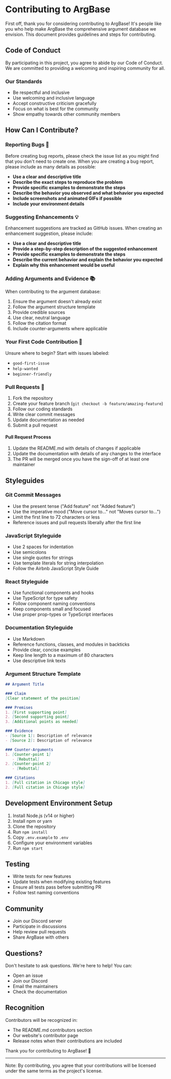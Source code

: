 # Contributing to ArgBase

First off, thank you for considering contributing to ArgBase! It's people like you who help make ArgBase the comprehensive argument database we envision. This document provides guidelines and steps for contributing.

## Code of Conduct

By participating in this project, you agree to abide by our Code of Conduct. We are committed to providing a welcoming and inspiring community for all.

### Our Standards

- Be respectful and inclusive
- Use welcoming and inclusive language
- Accept constructive criticism gracefully
- Focus on what is best for the community
- Show empathy towards other community members

## How Can I Contribute?

### Reporting Bugs 🐛

Before creating bug reports, please check the issue list as you might find that you don't need to create one. When you are creating a bug report, please include as many details as possible:

- **Use a clear and descriptive title**
- **Describe the exact steps to reproduce the problem**
- **Provide specific examples to demonstrate the steps**
- **Describe the behavior you observed and what behavior you expected**
- **Include screenshots and animated GIFs if possible**
- **Include your environment details**

### Suggesting Enhancements 💡

Enhancement suggestions are tracked as GitHub issues. When creating an enhancement suggestion, please include:

- **Use a clear and descriptive title**
- **Provide a step-by-step description of the suggested enhancement**
- **Provide specific examples to demonstrate the steps**
- **Describe the current behavior and explain the behavior you expected**
- **Explain why this enhancement would be useful**

### Adding Arguments and Evidence 📚

When contributing to the argument database:

1. Ensure the argument doesn't already exist
2. Follow the argument structure template
3. Provide credible sources
4. Use clear, neutral language
5. Follow the citation format
6. Include counter-arguments where applicable

### Your First Code Contribution 🎯

Unsure where to begin? Start with issues labeled:

- `good-first-issue`
- `help-wanted`
- `beginner-friendly`

### Pull Requests 🔄

1. Fork the repository
2. Create your feature branch (`git checkout -b feature/amazing-feature`)
3. Follow our coding standards
4. Write clear commit messages
5. Update documentation as needed
6. Submit a pull request

#### Pull Request Process

1. Update the README.md with details of changes if applicable
2. Update the documentation with details of any changes to the interface
3. The PR will be merged once you have the sign-off of at least one maintainer

## Styleguides

### Git Commit Messages

- Use the present tense ("Add feature" not "Added feature")
- Use the imperative mood ("Move cursor to..." not "Moves cursor to...")
- Limit the first line to 72 characters or less
- Reference issues and pull requests liberally after the first line

### JavaScript Styleguide

- Use 2 spaces for indentation
- Use semicolons
- Use single quotes for strings
- Use template literals for string interpolation
- Follow the Airbnb JavaScript Style Guide

### React Styleguide

- Use functional components and hooks
- Use TypeScript for type safety
- Follow component naming conventions
- Keep components small and focused
- Use proper prop-types or TypeScript interfaces

### Documentation Styleguide

- Use Markdown
- Reference functions, classes, and modules in backticks
- Provide clear, concise examples
- Keep line length to a maximum of 80 characters
- Use descriptive link texts

### Argument Structure Template

```markdown
## Argument Title

### Claim
[Clear statement of the position]

### Premises
1. [First supporting point]
2. [Second supporting point]
3. [Additional points as needed]

### Evidence
- [Source 1]: Description of relevance
- [Source 2]: Description of relevance

### Counter-Arguments
1. [Counter-point 1]
   - [Rebuttal]
2. [Counter-point 2]
   - [Rebuttal]

### Citations
1. [Full citation in Chicago style]
2. [Full citation in Chicago style]
```

## Development Environment Setup

1. Install Node.js (v14 or higher)
2. Install npm or yarn
3. Clone the repository
4. Run `npm install`
5. Copy `.env.example` to `.env`
6. Configure your environment variables
7. Run `npm start`

## Testing

- Write tests for new features
- Update tests when modifying existing features
- Ensure all tests pass before submitting PR
- Follow test naming conventions

## Community

- Join our Discord server
- Participate in discussions
- Help review pull requests
- Share ArgBase with others

## Questions?

Don't hesitate to ask questions. We're here to help! You can:

- Open an issue
- Join our Discord
- Email the maintainers
- Check the documentation

## Recognition

Contributors will be recognized in:

- The README.md contributors section
- Our website's contributor page
- Release notes when their contributions are included

Thank you for contributing to ArgBase! 🎉

---

Note: By contributing, you agree that your contributions will be licensed under the same terms as the project's license.
